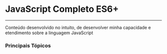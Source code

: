 # JavaScript Completo ES6+

---

Conteúdo desenvolvido no intuito, de desenvolver minha capacidade e etendimento sobre a linguagem JavaScript

### Principais Tópicos